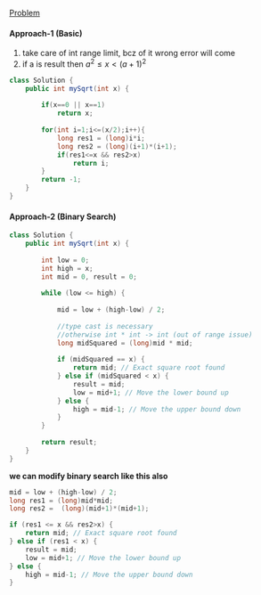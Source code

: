 [Problem](https://leetcode.com/problems/sqrtx/description/)

#### Approach-1 (Basic)

1. take care of int range limit, bcz of it wrong error will come
2. if a is result then $a^2≤x<(a+1)^2$
 

```java
class Solution {
    public int mySqrt(int x) {
        
        if(x==0 || x==1)
            return x;
        
        for(int i=1;i<=(x/2);i++){
            long res1 = (long)i*i;
            long res2 = (long)(i+1)*(i+1);
            if(res1<=x && res2>x)
                return i;
        }
        return -1;
    }
}
```

#### Approach-2 (Binary Search)

```java
class Solution {
    public int mySqrt(int x) {
        
        int low = 0;
        int high = x;
        int mid = 0, result = 0;
    
        while (low <= high) {
            
            mid = low + (high-low) / 2;
            
            //type cast is necessary
            //otherwise int * int -> int (out of range issue)
            long midSquared = (long)mid * mid;
    
            if (midSquared == x) {
                return mid; // Exact square root found
            } else if (midSquared < x) {
                result = mid;
                low = mid+1; // Move the lower bound up
            } else {
                high = mid-1; // Move the upper bound down
            }
        }
        
        return result;
    }
}
```

**we can modify binary search like this also**

```java
mid = low + (high-low) / 2;
long res1 = (long)mid*mid;
long res2 =  (long)(mid+1)*(mid+1);

if (res1 <= x && res2>x) {
    return mid; // Exact square root found
} else if (res1 < x) {
    result = mid;
    low = mid+1; // Move the lower bound up
} else {
    high = mid-1; // Move the upper bound down
}
```